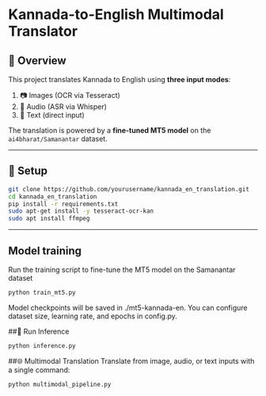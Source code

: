 # Kannada-to-English Multimodal Translator

## 📌 Overview
This project translates Kannada to English using **three input modes**:
1. 📷 Images (OCR via Tesseract)
2. 🎤 Audio (ASR via Whisper)
3. 📝 Text (direct input)

The translation is powered by a **fine-tuned MT5 model** on the `ai4bharat/Samanantar` dataset.

---

## 🚀 Setup

```bash
git clone https://github.com/yourusername/kannada_en_translation.git
cd kannada_en_translation
pip install -r requirements.txt
sudo apt-get install -y tesseract-ocr-kan
sudo apt install ffmpeg
 ```
---

## Model training
Run the training script to fine-tune the MT5 model on the Samanantar dataset
```bash
python train_mt5.py
```
Model checkpoints will be saved in ./mt5-kannada-en.
You can configure dataset size, learning rate, and epochs in config.py.

##🔮 Run Inference

```bash
python inference.py
```

##🌐 Multimodal Translation
Translate from image, audio, or text inputs with a single command:
```bash
python multimodal_pipeline.py



